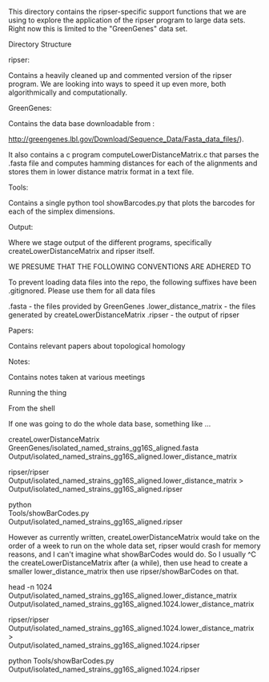 This directory contains the ripser-specific support functions that we
are using to explore the application of the ripser program to large
data sets. Right now this is limited to the "GreenGenes" data set.

Directory Structure


ripser:

Contains a heavily cleaned up and commented version of the ripser
program. We are looking into ways to speed it up even more, both
algorithmically and computationally.

GreenGenes:

Contains the data base downloadable from :

http://greengenes.lbl.gov/Download/Sequence_Data/Fasta_data_files/).

It also contains a c program computeLowerDistanceMatrix.c that parses the
.fasta file and computes hamming distances for each of the alignments
and stores them in lower distance matrix format in a text file.

Tools:

Contains a single python tool showBarcodes.py that plots the barcodes
for each of the simplex dimensions.

Output:

Where we stage output of the different programs, specifically
createLowerDistanceMatrix and ripser itself.

WE PRESUME THAT THE FOLLOWING CONVENTIONS ARE ADHERED TO

To prevent loading data files into the repo, the following suffixes
have been .gitignored. Please use them for all data files

.fasta - the files provided by GreenGenes
.lower_distance_matrix - the files generated by createLowerDistanceMatrix
.ripser - the output of ripser

Papers:

Contains relevant papers about topological homology

Notes:

Contains notes taken at various meetings

Running the thing

From the shell

If one was going to do the whole data base, something like ...

createLowerDistanceMatrix \
GreenGenes/isolated_named_strains_gg16S_aligned.fasta \
Output/isolated_named_strains_gg16S_aligned.lower_distance_matrix

ripser/ripser \
Output/isolated_named_strains_gg16S_aligned.lower_distance_matrix > \
Output/isolated_named_strains_gg16S_aligned.ripser

python \
Tools/showBarCodes.py \
Output/isolated_named_strains_gg16S_aligned.ripser

However as currently written, createLowerDistanceMatrix would take on
the order of a week to run on the whole data set, ripser would crash
for memory reasons, and I can't imagine what showBarCodes would do. So
I usually ^C the createLowerDistanceMatrix after (a while), then use
head to create a smaller lower_distance_matrix then use
ripser/showBarCodes on that.

head -n 1024 \
Output/isolated_named_strains_gg16S_aligned.lower_distance_matrix \
Output/isolated_named_strains_gg16S_aligned.1024.lower_distance_matrix

ripser/ripser \
Output/isolated_named_strains_gg16S_aligned.1024.lower_distance_matrix > \
Output/isolated_named_strains_gg16S_aligned.1024.ripser

python Tools/showBarCodes.py \
Output/isolated_named_strains_gg16S_aligned.1024.ripser

